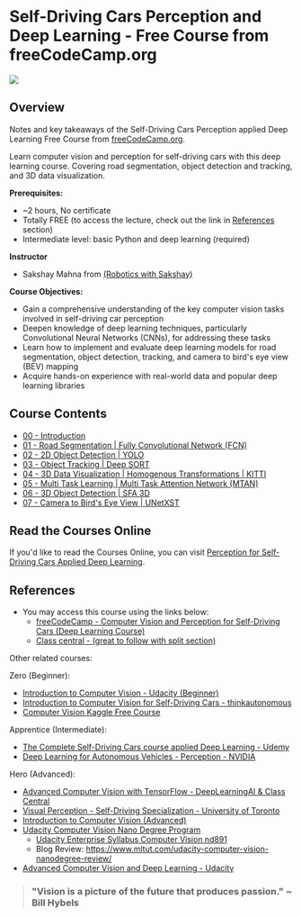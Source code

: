 # Self-Driving Cars Perception and Deep Learning - Free Course from freeCodeCamp.org

![](./docs/https___img.youtube.com_vi_cPOtULagNnI_hqdefault.avif)

## Overview

Notes and key takeaways of the Self-Driving Cars Perception applied Deep Learning Free Course from [freeCodeCamp.org](freeCodeCamp.org).

Learn computer vision and perception for self-driving cars with this deep learning course. Covering road segmentation, object detection and tracking, and 3D data visualization.

**Prerequisites:**

- ~2 hours, No certificate
- Totally FREE (to access the lecture, check out the link in [References](#references) section)
- Intermediate level: basic Python and deep learning (required)

**Instructor**

- Sakshay Mahna from [(Robotics with Sakshay)](https://www.youtube.com/channel/UC57lEMTXZzXYu_y0FKdW6xA)
  
**Course Objectives:**

- Gain a comprehensive understanding of the key computer vision tasks involved in self-driving car perception
- Deepen knowledge of deep learning techniques, particularly Convolutional Neural Networks (CNNs), for addressing these tasks
- Learn how to implement and evaluate deep learning models for road segmentation, object detection, tracking, and camera to bird's eye view (BEV) mapping
- Acquire hands-on experience with real-world data and popular deep learning libraries

## Course Contents

- [00 - Introduction](./00-introduction.md)
- [01 - Road Segmentation | Fully Convolutional Network (FCN)](./01-Road-Segmentation-FCN.md)
- [02 - 2D Object Detection | YOLO](./02-2D-Object-Detection-YOLO.md)
- [03 - Object Tracking | Deep SORT](./03-Object-Tracking-Deep-SORT.md)
- [04 - 3D Data Visualization | Homogenous Transformations | KITTI](./04-3D-Data-Visualization-Homogenous-Transformations-KITTI.md)
- [05 - Multi Task Learning | Multi Task Attention Network (MTAN)](./05-Multi-Task-Learning-MTAN.md)
- [06 - 3D Object Detection | SFA 3D](./06-3D-Object-Detection-SFA-3D.md)
- [07 - Camera to Bird's Eye View | UNetXST](./07-Camera-to-Birds-Eye-View-UNetXST.md )


## Read the Courses Online

If you'd like to read the Courses Online, you can visit [Perception for Self-Driving Cars Applied Deep Learning](https://afondiel.github.io/Self-Driving-Cars-Perception-and-Deep-Learning-Free-Course-freeCodeCamp.git).

## References

- You may access this course using the links below: 
  - [freeCodeCamp - Computer Vision and Perception for Self-Driving Cars (Deep Learning Course)](https://www.youtube.com/watch?v=cPOtULagNnI&t=0s)
  - [Class central - (great to follow with split section)](https://www.classcentral.com/classroom/freecodecamp-computer-vision-and-perception-for-self-driving-cars-deep-learning-course-104874)

Other related courses:

Zero (Beginner):

- [Introduction to Computer Vision - Udacity (Beginner)](https://www.udacity.com/course/computer-vision-basics--ud810)
- [Introduction to Computer Vision for Self-Driving Cars - thinkautonomous](https://www.thinkautonomous.ai/blog/computer-vision-self-driving-cars-introduction/)
- [Computer Vision Kaggle Free Course](https://github.com/afondiel/Computer-Vision-Kaggle-Free-Course)

Apprentice (Intermediate):

- [The Complete Self-Driving Cars course applied Deep Learning - Udemy](https://github.com/afondiel/The-Complete-Self-Driving-Car-Course-Udemy)
- [Deep Learning for Autonomous Vehicles - Perception - NVIDIA](https://courses.nvidia.com/courses/course-v1:DLI+C-AV-01+V3/)


Hero (Advanced):

- [Advanced Computer Vision with TensorFlow - DeepLearningAI & Class Central](https://www.classcentral.com/course/advanced-computer-vision-with-tensorflow-22551)
- [Visual Perception - Self-Driving Specialization - University of Toronto](https://github.com/afondiel/Self-Driving-Cars-Specialization/tree/main/Course3-Visual-Perception-for-Self-Driving-Cars)
- [Introduction to Computer Vision (Advanced)](https://www.udacity.com/course/introduction-to-computer-vision--cd0360)
- [Udacity Computer Vision Nano Degree Program](https://www.udacity.com/course/computer-vision-nanodegree--nd891)
  - [Udacity Enterprise Syllabus Computer Vision nd891](https://business.udacity.com/rs/138-FQP-587/images/Udacity%20Enterprise%20Syllabus%20Computer%20Vision%20nd891.pdf)
  - Blog Review: https://www.mltut.com/udacity-computer-vision-nanodegree-review/
- [Advanced Computer Vision and Deep Learning - Udacity](https://www.udacity.com/course/advanced-computer-vision-and-deep-learning--cd0361)


> ### "Vision is a picture of the future that produces passion." ~ Bill Hybels

